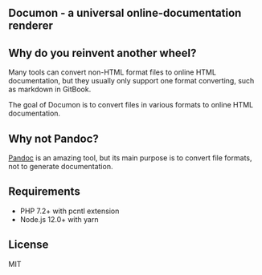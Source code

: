 ## Documon - a universal online-documentation renderer

## Why do you reinvent another wheel?

Many tools can convert non-HTML format files to online HTML documentation, but they usually only support one format converting, such as markdown in GitBook.

The goal of Documon is to convert files in various formats to online HTML documentation.

## Why not Pandoc?

[Pandoc](https://pandoc.org/) is an amazing tool, but its main purpose is to convert file formats, not to generate documentation.

## Requirements

* PHP 7.2+ with pcntl extension
* Node.js 12.0+ with yarn

## License

MIT
